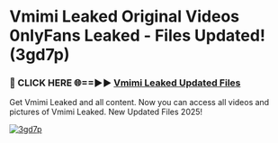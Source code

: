 # Vmimi Leaked Original Videos 0nlyFans Leaked - Files Updated! (3gd7p)

<h3>🔴 CLICK HERE 🌐==►► <a href="https://tinyurl.com/x26r9saj" rel="nofollow">Vmimi Leaked Updated Files</a></h3>

Get Vmimi Leaked and all content. Now you can access all videos and pictures of Vmimi Leaked. New Updated Files 2025!

[![3gd7p](https://i.imgur.com/LkgZPqh.gif)](https://tinyurl.com/x26r9saj)
